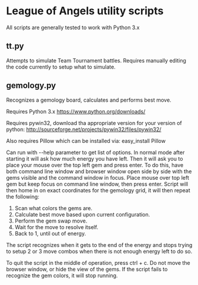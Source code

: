 League of Angels utility scripts
===
All scripts are generally tested to work with Python 3.x

tt.py
-----
Attempts to simulate Team Tournament battles. Requires manually editing the code currently to setup what to simulate.

gemology.py
-----------
Recognizes a gemology board, calculates and performs best move.

Requires Python 3.x
https://www.python.org/downloads/

Requires pywin32, download tha appropriate version for your version of python:
http://sourceforge.net/projects/pywin32/files/pywin32/

Also requires Pillow which can be installed via:
easy_install Pillow

Can run with --help parameter to get list of options.  In normal mode after starting it will ask how much energy you have left. Then it will ask you to place your mouse over the top left gem and press enter.  To do this, have both command line window and browser window open side by side with the gems visible and the command window in focus. Place mouse over top left gem but keep focus on command line window, then press enter.  Script will then home in on exact coordinates for the gemology grid, it will then repeat the following:

1. Scan what colors the gems are.
2. Calculate best move based upon current configuration.
3. Perform the gem swap move.
4. Wait for the move to resolve itself.
5. Back to 1, until out of energy.

The script recognizes when it gets to the end of the energy and stops trying to setup 2 or 3 move combos when there is not enough energy left to do so.

To quit the script in the middle of operation, press ctrl + c. Do not move the browser window, or hide the view of the gems.  If the script fails to recognize the gem colors, it will stop running.